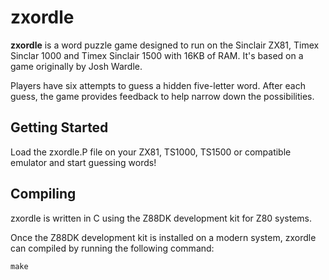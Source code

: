 # zxordle

**zxordle** is a word puzzle game designed to run on the Sinclair ZX81, Timex Sinclar 1000 and Timex Sinclair 1500 with 16KB of RAM. It's based on a game originally by Josh Wardle.

Players have six attempts to guess a hidden five-letter word. After each guess, the game provides feedback to help narrow down the possibilities.

## Getting Started

Load the zxordle.P file on your ZX81, TS1000, TS1500 or compatible emulator and start guessing words!

## Compiling

zxordle is written in C using the Z88DK development kit for Z80 systems.

Once the Z88DK development kit is installed on a modern system, zxordle can compiled by running the following command:
```
make
```